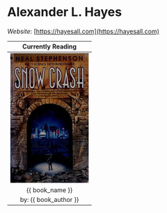 # Alexander L. Hayes

*Website*: [https://hayesall.com](https://hayesall.com)

| Currently Reading       |
| :---------------------: |
| ![{{ book_name }}](static/images/cover.jpg)  |
| {{ book_name }}         |
| by: {{ book_author }}   |
